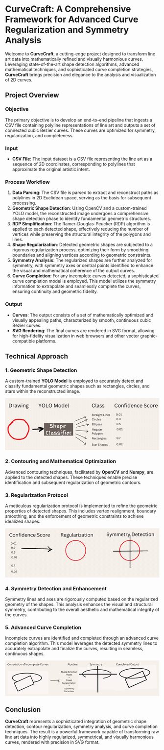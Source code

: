 # CurveCraft: A Comprehensive Framework for Advanced Curve Regularization and Symmetry Analysis

Welcome to **CurveCraft**, a cutting-edge project designed to transform line art data into mathematically refined and visually harmonious curves. Leveraging state-of-the-art shape detection algorithms, advanced mathematical techniques, and sophisticated curve completion strategies, **CurveCraft** brings precision and elegance to the analysis and visualization of 2D curves.

## Project Overview

### Objective
The primary objective is to develop an end-to-end pipeline that ingests a CSV file containing polyline representations of line art and outputs a set of connected cubic Bezier curves. These curves are optimized for symmetry, regularization, and completeness.

### Input
- **CSV File**: The input dataset is a CSV file representing the line art as a sequence of 2D coordinates, corresponding to polylines that approximate the original artistic intent.

### Process Workflow
1. **Data Parsing**: The CSV file is parsed to extract and reconstruct paths as polylines in 2D Euclidean space, serving as the basis for subsequent processing.
2. **Geometric Shape Detection**: Using OpenCV and a custom-trained YOLO model, the reconstructed image undergoes a comprehensive shape detection phase to identify fundamental geometric structures.
3. **RDP Simplification**: The Ramer-Douglas-Peucker (RDP) algorithm is applied to each detected shape, effectively reducing the number of vertices while preserving the structural integrity of the polygons and lines.
4. **Shape Regularization**: Detected geometric shapes are subjected to a rigorous regularization process, optimizing their form by smoothing boundaries and aligning vertices according to geometric constraints.
5. **Symmetry Analysis**: The regularized shapes are further analyzed for symmetry, with symmetry axes or central points identified to enhance the visual and mathematical coherence of the output curves.
6. **Curve Completion**: For any incomplete curves detected, a sophisticated curve completion model is employed. This model utilizes the symmetry information to extrapolate and seamlessly complete the curves, ensuring continuity and geometric fidelity.

### Output
- **Curves**: The output consists of a set of mathematically optimized and visually appealing paths, characterized by smooth, continuous cubic Bezier curves.
- **SVG Rendering**: The final curves are rendered in SVG format, allowing for high-fidelity visualization in web browsers and other vector graphic-compatible platforms.

## Technical Approach

### 1. Geometric Shape Detection
A custom-trained **YOLO Model** is employed to accurately detect and classify fundamental geometric shapes such as rectangles, circles, and stars within the reconstructed image.

![Shape Detection in Action](./images/i1-ezgif.com-crop.gif)

### 2. Contouring and Mathematical Optimization
Advanced contouring techniques, facilitated by **OpenCV** and **Numpy**, are applied to the detected shapes. These techniques enable precise identification and subsequent regularization of geometric contours.

### 3. Regularization Protocol
A meticulous regularization protocol is implemented to refine the geometric properties of detected shapes. This includes vertex realignment, boundary smoothing, and the enforcement of geometric constraints to achieve idealized shapes.

![Shape Regularization](images/i3-ezgif.com-crop.gif)

### 4. Symmetry Detection and Enhancement
Symmetry lines and axes are rigorously computed based on the regularized geometry of the shapes. This analysis enhances the visual and structural symmetry, contributing to the overall aesthetic and mathematical integrity of the curves.

### 5. Advanced Curve Completion
Incomplete curves are identified and completed through an advanced curve completion algorithm. This model leverages the detected symmetry lines to accurately extrapolate and finalize the curves, resulting in seamless, continuous shapes.

![Curve Completion](images/i2-ezgif.com-crop.png)

## Conclusion
**CurveCraft** represents a sophisticated integration of geometric shape detection, contour regularization, symmetry analysis, and curve completion techniques. The result is a powerful framework capable of transforming raw line art data into highly regularized, symmetrical, and visually harmonious curves, rendered with precision in SVG format.

